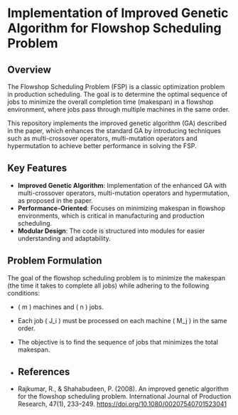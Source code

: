 # Implementation of Improved Genetic Algorithm for Flowshop Scheduling Problem

## Overview

The Flowshop Scheduling Problem (FSP) is a classic optimization problem in production scheduling. The goal is to determine the optimal sequence of jobs to minimize the overall completion time (makespan) in a flowshop environment, where jobs pass through multiple machines in the same order.

This repository implements the improved genetic algorithm (GA) described in the paper, which enhances the standard GA by introducing techniques such as multi-crossover operators, multi-mutation operators and hypermutation to achieve better performance in solving the FSP.

## Key Features

- **Improved Genetic Algorithm**: Implementation of the enhanced GA with multi-crossover operators, multi-mutation operators and hypermutation, as proposed in the paper.
- **Performance-Oriented**: Focuses on minimizing makespan in flowshop environments, which is critical in manufacturing and production scheduling.
- **Modular Design**: The code is structured into modules for easier understanding and adaptability.

## Problem Formulation

The goal of the flowshop scheduling problem is to minimize the makespan (the time it takes to complete all jobs) while adhering to the following conditions:
- \( m \) machines and \( n \) jobs.
- Each job \( J_i \) must be processed on each machine \( M_j \) in the same order.
- The objective is to find the sequence of jobs that minimizes the total makespan.

- ## References
- Rajkumar, R., & Shahabudeen, P. (2008). An improved genetic algorithm for the flowshop scheduling problem. International Journal of Production Research, 47(1), 233–249. https://doi.org/10.1080/00207540701523041
